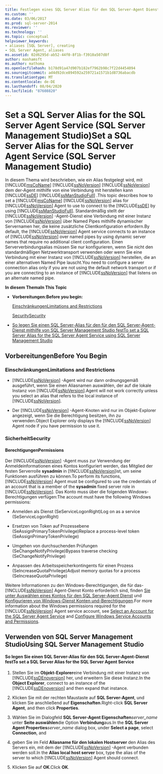 ```yaml
---
title: Festlegen eines SQL Server Alias für den SQL Server-Agent Dienst (SQL Server Management Studio) | Microsoft-Dokumentation
ms.custom: ''
ms.date: 03/06/2017
ms.prod: sql-server-2014
ms.reviewer: ''
ms.technology: ''
ms.topic: conceptual
helpviewer_keywords:
- aliases [SQL Server], creating
- SQL Server Agent, aliases
ms.assetid: 02d6295d-ab52-44f0-8f1b-f3910a507d8f
author: mashamsft
ms.author: mathoma
ms.openlocfilehash: b178d91a47d907b182ef7962b98c7f22d4454094
ms.sourcegitcommit: ad4d92dce894592a259721a1571b1d8736abacdb
ms.translationtype: MT
ms.contentlocale: de-DE
ms.lasthandoff: 08/04/2020
ms.locfileid: "87608820"
---
```

# <a name="set-a-sql-server-alias-for-the-sql-server-agent-service-sql-server-management-studio"></a><span data-ttu-id="90594-102">Set a SQL Server Alias for the SQL Server Agent Service (SQL Server Management Studio)</span><span class="sxs-lookup"><span data-stu-id="90594-102">Set a SQL Server Alias for the SQL Server Agent Service (SQL Server Management Studio)</span></span>
  <span data-ttu-id="90594-103">In diesem Thema wird beschrieben, wie ein Alias festgelegt wird, mit [!INCLUDE[msCoName](../includes/msconame-md.md)] [!INCLUDE[ssNoVersion](../includes/ssnoversion-md.md)] [!INCLUDE[ssNoVersion](../includes/ssnoversion-md.md)] dem der-Agent mithilfe von eine Verbindung mit herstellen kann [!INCLUDE[ssDE](../includes/ssde-md.md)] [!INCLUDE[ssManStudioFull](../includes/ssmanstudiofull-md.md)] .</span><span class="sxs-lookup"><span data-stu-id="90594-103">This topic describes how to set a [!INCLUDE[msCoName](../includes/msconame-md.md)] [!INCLUDE[ssNoVersion](../includes/ssnoversion-md.md)] alias for [!INCLUDE[ssNoVersion](../includes/ssnoversion-md.md)] Agent to use to connect to the [!INCLUDE[ssDE](../includes/ssde-md.md)] by using [!INCLUDE[ssManStudioFull](../includes/ssmanstudiofull-md.md)].</span></span> <span data-ttu-id="90594-104">Standardmäßig stellt der [!INCLUDE[ssNoVersion](../includes/ssnoversion-md.md)] -Agent-Dienst eine Verbindung mit einer Instanz von [!INCLUDE[ssNoVersion](../includes/ssnoversion-md.md)] über Named Pipes mithilfe dynamischer Servernamen her, die keine zusätzliche Clientkonfiguration erfordern.</span><span class="sxs-lookup"><span data-stu-id="90594-104">By default, the [!INCLUDE[ssNoVersion](../includes/ssnoversion-md.md)] Agent service connects to an instance of [!INCLUDE[ssNoVersion](../includes/ssnoversion-md.md)] over named pipes by using dynamic server names that require no additional client configuration.</span></span> <span data-ttu-id="90594-105">Einen Serververbindungsalias müssen Sie nur konfigurieren, wenn Sie nicht den standardmäßigen Netzwerktransport verwenden oder wenn Sie eine Verbindung mit einer Instanz von [!INCLUDE[ssNoVersion](../includes/ssnoversion-md.md)] herstellen, die an einer alternativen Named Pipe lauscht.</span><span class="sxs-lookup"><span data-stu-id="90594-105">You need to configure a server connection alias only if you are not using the default network transport or if you are connecting to an instance of [!INCLUDE[ssNoVersion](../includes/ssnoversion-md.md)] that listens on an alternate named pipe.</span></span>  
  
 <span data-ttu-id="90594-106">**In diesem Thema**</span><span class="sxs-lookup"><span data-stu-id="90594-106">**In This Topic**</span></span>  
  
-   <span data-ttu-id="90594-107">**Vorbereitungen:**</span><span class="sxs-lookup"><span data-stu-id="90594-107">**Before you begin:**</span></span>  
  
     [<span data-ttu-id="90594-108">Einschränkungen</span><span class="sxs-lookup"><span data-stu-id="90594-108">Limitations and Restrictions</span></span>](#Restrictions)  
  
     [<span data-ttu-id="90594-109">Security</span><span class="sxs-lookup"><span data-stu-id="90594-109">Security</span></span>](#Security)  
  
-   [<span data-ttu-id="90594-110">So legen Sie einen SQL Server-Alias für den für den SQL Server-Agent-Dienst mithilfe von SQL Server Management Studio fest</span><span class="sxs-lookup"><span data-stu-id="90594-110">To set a SQL Server Alias for the SQL Server Agent Service using SQL Server Management Studio</span></span>](#SSMSProcedure)  
  
##  <a name="before-you-begin"></a><a name="BeforeYouBegin"></a> <span data-ttu-id="90594-111">Vorbereitungen</span><span class="sxs-lookup"><span data-stu-id="90594-111">Before You Begin</span></span>  
  
###  <a name="limitations-and-restrictions"></a><a name="Restrictions"></a> <span data-ttu-id="90594-112">Einschränkungen</span><span class="sxs-lookup"><span data-stu-id="90594-112">Limitations and Restrictions</span></span>  
  
-   [!INCLUDE[ssNoVersion](../includes/ssnoversion-md.md)] <span data-ttu-id="90594-113">-Agent wird nur dann ordnungsgemäß ausgeführt, wenn Sie einen Aliasnamen auswählen, der auf die lokale Instanz von [!INCLUDE[ssNoVersion](../includes/ssnoversion-md.md)].</span><span class="sxs-lookup"><span data-stu-id="90594-113">Agent will not work correctly unless you select an alias that refers to the local instance of [!INCLUDE[ssNoVersion](../includes/ssnoversion-md.md)].</span></span>  
  
-   <span data-ttu-id="90594-114">Der [!INCLUDE[ssNoVersion](../includes/ssnoversion-md.md)] -Agent-Knoten wird nur im Objekt-Explorer angezeigt, wenn Sie die Berechtigung besitzen, ihn zu verwenden.</span><span class="sxs-lookup"><span data-stu-id="90594-114">Object Explorer only displays the [!INCLUDE[ssNoVersion](../includes/ssnoversion-md.md)] Agent node if you have permission to use it.</span></span>  
  
###  <a name="security"></a><a name="Security"></a> <span data-ttu-id="90594-115">Sicherheit</span><span class="sxs-lookup"><span data-stu-id="90594-115">Security</span></span>  
  
####  <a name="permissions"></a><a name="Permissions"></a> <span data-ttu-id="90594-116">Berechtigungen</span><span class="sxs-lookup"><span data-stu-id="90594-116">Permissions</span></span>  
 <span data-ttu-id="90594-117">Der [!INCLUDE[ssNoVersion](../includes/ssnoversion-md.md)] -Agent muss zur Verwendung der Anmeldeinformationen eines Kontos konfiguriert werden, das Mitglied der festen Serverrolle **sysadmin** in [!INCLUDE[ssNoVersion](../includes/ssnoversion-md.md)]ist, um seine Funktionen ausführen zu können.</span><span class="sxs-lookup"><span data-stu-id="90594-117">To perform its functions, [!INCLUDE[ssNoVersion](../includes/ssnoversion-md.md)] Agent must be configured to use the credentials of an account that is a member of the **sysadmin** fixed server role in [!INCLUDE[ssNoVersion](../includes/ssnoversion-md.md)].</span></span> <span data-ttu-id="90594-118">Das Konto muss über die folgenden Windows-Berechtigungen verfügen:</span><span class="sxs-lookup"><span data-stu-id="90594-118">The account must have the following Windows permissions:</span></span>  
  
-   <span data-ttu-id="90594-119">Anmelden als Dienst (SeServiceLogonRight)</span><span class="sxs-lookup"><span data-stu-id="90594-119">Log on as a service (SeServiceLogonRight)</span></span>  
  
-   <span data-ttu-id="90594-120">Ersetzen von Token auf Prozessebene (SeAssignPrimaryTokenPrivilege)</span><span class="sxs-lookup"><span data-stu-id="90594-120">Replace a process-level token (SeAssignPrimaryTokenPrivilege)</span></span>  
  
-   <span data-ttu-id="90594-121">Umgehen von durchsuchenden Prüfungen (SeChangeNotifyPrivilege)</span><span class="sxs-lookup"><span data-stu-id="90594-121">Bypass traverse checking (SeChangeNotifyPrivilege)</span></span>  
  
-   <span data-ttu-id="90594-122">Anpassen des Arbeitsspeicherkontingents für einen Prozess (SeIncreaseQuotaPrivilege)</span><span class="sxs-lookup"><span data-stu-id="90594-122">Adjust memory quotas for a process (SeIncreaseQuotaPrivilege)</span></span>  
  
 <span data-ttu-id="90594-123">Weitere Informationen zu den Windows-Berechtigungen, die für das- [!INCLUDE[ssNoVersion](../includes/ssnoversion-md.md)] Agent-Dienst Konto erforderlich sind, finden [Sie unter Auswählen eines Kontos für den SQL Server-Agent Dienst](../ssms/agent/select-an-account-for-the-sql-server-agent-service.md) und [Konfigurieren von Windows-Dienst Konten und-Berechtigungen](configure-windows/configure-windows-service-accounts-and-permissions.md).</span><span class="sxs-lookup"><span data-stu-id="90594-123">For more information about the Windows permissions required for the [!INCLUDE[ssNoVersion](../includes/ssnoversion-md.md)] Agent service account, see [Select an Account for the SQL Server Agent Service](../ssms/agent/select-an-account-for-the-sql-server-agent-service.md) and [Configure Windows Service Accounts and Permissions](configure-windows/configure-windows-service-accounts-and-permissions.md).</span></span>  
  
##  <a name="using-sql-server-management-studio"></a><a name="SSMSProcedure"></a> <span data-ttu-id="90594-124">Verwenden von SQL Server Management Studio</span><span class="sxs-lookup"><span data-stu-id="90594-124">Using SQL Server Management Studio</span></span>  
  
#### <a name="to-set-a-sql-server-alias-for-the-sql-server-agent-service"></a><span data-ttu-id="90594-125">So legen Sie einen SQL Server-Alias für den SQL Server-Agent-Dienst fest</span><span class="sxs-lookup"><span data-stu-id="90594-125">To set a SQL Server Alias for the SQL Server Agent Service</span></span>  
  
1.  <span data-ttu-id="90594-126">Stellen Sie im **Objekt-Explorer**eine Verbindung mit einer Instanz von [!INCLUDE[ssDEnoversion](../includes/ssdenoversion-md.md)] her, und erweitern Sie diese Instanz.</span><span class="sxs-lookup"><span data-stu-id="90594-126">In the **Object Explorer**, connect to an instance of the [!INCLUDE[ssDEnoversion](../includes/ssdenoversion-md.md)] and then expand that instance.</span></span>  
  
2.  <span data-ttu-id="90594-127">Klicken Sie mit der rechten Maustaste auf **SQL Server-Agent**, und klicken Sie anschließend auf **Eigenschaften**.</span><span class="sxs-lookup"><span data-stu-id="90594-127">Right-click **SQL Server Agent**, and then click **Properties**.</span></span>  
  
3.  <span data-ttu-id="90594-128">Wählen Sie im Dialogfeld **SQL Server-Agent Eigenschaften**_server_name_ unter **Seite auswählen**die Option **Verbindung**aus.</span><span class="sxs-lookup"><span data-stu-id="90594-128">In the **SQL Server Agent Properties**_server_name_ dialog box, under **Select a page**, select **Connection**, and</span></span>  
  
4.  <span data-ttu-id="90594-129">geben Sie im Feld **Aliasname für den lokalen Hostserver** den Alias des Servers ein, mit dem der [!INCLUDE[ssNoVersion](../includes/ssnoversion-md.md)] -Agent verbunden werden soll.</span><span class="sxs-lookup"><span data-stu-id="90594-129">In the **Alias local host server** box, type the alias of the server to which [!INCLUDE[ssNoVersion](../includes/ssnoversion-md.md)] Agent should connect.</span></span>  
  
5.  <span data-ttu-id="90594-130">Klicken Sie auf **OK**.</span><span class="sxs-lookup"><span data-stu-id="90594-130">Click **OK**.</span></span>  
  
  
